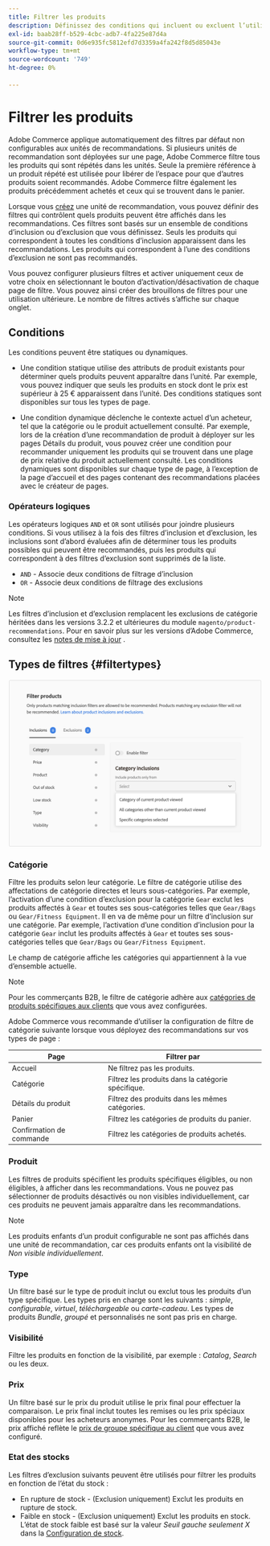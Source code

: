 ```yaml
---
title: Filtrer les produits
description: Définissez des conditions qui incluent ou excluent l’utilisation de produits comme recommandations.
exl-id: baab28ff-b529-4cbc-adb7-4fa225e87d4a
source-git-commit: 0d6e935fc5812efd7d3359a4fa242f8d5d85043e
workflow-type: tm+mt
source-wordcount: '749'
ht-degree: 0%

---
```


# Filtrer les produits

Adobe Commerce applique automatiquement des filtres par défaut non configurables aux unités de recommandations. Si plusieurs unités de recommandation sont déployées sur une page, Adobe Commerce filtre tous les produits qui sont répétés dans les unités. Seule la première référence à un produit répété est utilisée pour libérer de l’espace pour que d’autres produits soient recommandés. Adobe Commerce filtre également les produits précédemment achetés et ceux qui se trouvent dans le panier.

Lorsque vous [créez](create.md) une unité de recommandation, vous pouvez définir des filtres qui contrôlent quels produits peuvent être affichés dans les recommandations. Ces filtres sont basés sur un ensemble de conditions d’inclusion ou d’exclusion que vous définissez. Seuls les produits qui correspondent à toutes les conditions d’inclusion apparaissent dans les recommandations. Les produits qui correspondent à l’une des conditions d’exclusion ne sont pas recommandés.

Vous pouvez configurer plusieurs filtres et activer uniquement ceux de votre choix en sélectionnant le bouton d’activation/désactivation de chaque page de filtre. Vous pouvez ainsi créer des brouillons de filtres pour une utilisation ultérieure. Le nombre de filtres activés s’affiche sur chaque onglet.

## Conditions

Les conditions peuvent être statiques ou dynamiques.

- Une condition statique utilise des attributs de produit existants pour déterminer quels produits peuvent apparaître dans l’unité. Par exemple, vous pouvez indiquer que seuls les produits en stock dont le prix est supérieur à 25 € apparaissent dans l’unité. Des conditions statiques sont disponibles sur tous les types de page.

- Une condition dynamique déclenche le contexte actuel d’un acheteur, tel que la catégorie ou le produit actuellement consulté. Par exemple, lors de la création d’une recommandation de produit à déployer sur les pages Détails du produit, vous pouvez créer une condition pour recommander uniquement les produits qui se trouvent dans une plage de prix relative du produit actuellement consulté. Les conditions dynamiques sont disponibles sur chaque type de page, à l’exception de la page d’accueil et des pages contenant des recommandations placées avec le créateur de pages.

### Opérateurs logiques

Les opérateurs logiques `AND` et `OR` sont utilisés pour joindre plusieurs conditions. Si vous utilisez à la fois des filtres d’inclusion et d’exclusion, les inclusions sont d’abord évaluées afin de déterminer tous les produits possibles qui peuvent être recommandés, puis les produits qui correspondent à des filtres d’exclusion sont supprimés de la liste.

- `AND` - Associe deux conditions de filtrage d’inclusion
- `OR` - Associe deux conditions de filtrage des exclusions

>[!NOTE]
>
> Les filtres d’inclusion et d’exclusion remplacent les exclusions de catégorie héritées dans les versions 3.2.2 et ultérieures du module `magento/product-recommendations`. Pour en savoir plus sur les versions d’Adobe Commerce, consultez les [notes de mise à jour](release-notes.md) .

## Types de filtres {#filtertypes}

![Filtres](assets/rec-conditions.png)

### Catégorie

Filtre les produits selon leur catégorie. Le filtre de catégorie utilise des affectations de catégorie directes et leurs sous-catégories. Par exemple, l’activation d’une condition d’exclusion pour la catégorie `Gear` exclut les produits affectés à `Gear` et toutes ses sous-catégories telles que `Gear/Bags` ou `Gear/Fitness Equipment`. Il en va de même pour un filtre d’inclusion sur une catégorie. Par exemple, l’activation d’une condition d’inclusion pour la catégorie `Gear` inclut les produits affectés à `Gear` et toutes ses sous-catégories telles que `Gear/Bags` ou `Gear/Fitness Equipment`.

Le champ de catégorie affiche les catégories qui appartiennent à la vue d’ensemble actuelle.

>[!NOTE]
>
>Pour les commerçants B2B, le filtre de catégorie adhère aux [ catégories de produits spécifiques aux clients](https://experienceleague.adobe.com/docs/commerce-admin/catalog/categories/category-permissions.html) que vous avez configurées.

Adobe Commerce vous recommande d’utiliser la configuration de filtre de catégorie suivante lorsque vous déployez des recommandations sur vos types de page :

| Page | Filtrer par |
|---|---|
| Accueil | Ne filtrez pas les produits. |
| Catégorie | Filtrez les produits dans la catégorie spécifique. |
| Détails du produit | Filtrez des produits dans les mêmes catégories. |
| Panier | Filtrez les catégories de produits du panier. |
| Confirmation de commande | Filtrez les catégories de produits achetés. |

### Produit

Les filtres de produits spécifient les produits spécifiques éligibles, ou non éligibles, à afficher dans les recommandations. Vous ne pouvez pas sélectionner de produits désactivés ou non visibles individuellement, car ces produits ne peuvent jamais apparaître dans les recommandations.

>[!NOTE]
>
>Les produits enfants d’un produit configurable ne sont pas affichés dans une unité de recommandation, car ces produits enfants ont la visibilité de _Non visible individuellement_.

### Type

Un filtre basé sur le type de produit inclut ou exclut tous les produits d’un type spécifique. Les types pris en charge sont les suivants : _simple_, _configurable_, _virtuel_, _téléchargeable_ ou _carte-cadeau_. Les types de produits _Bundle_, _groupé_ et personnalisés ne sont pas pris en charge.

### Visibilité

Filtre les produits en fonction de la visibilité, par exemple : _Catalog_, _Search_ ou les deux.

### Prix

Un filtre basé sur le prix du produit utilise le prix final pour effectuer la comparaison. Le prix final inclut toutes les remises ou les prix spéciaux disponibles pour les acheteurs anonymes. Pour les commerçants B2B, le prix affiché reflète le [prix de groupe spécifique au client](https://experienceleague.adobe.com/docs/commerce-admin/catalog/products/pricing/pricing-advanced.html) que vous avez configuré.

### Etat des stocks

Les filtres d’exclusion suivants peuvent être utilisés pour filtrer les produits en fonction de l’état du stock :

- En rupture de stock - (Exclusion uniquement) Exclut les produits en rupture de stock.
- Faible en stock - (Exclusion uniquement) Exclut les produits en stock. L’état de stock faible est basé sur la valeur _Seuil gauche seulement X_ dans la [Configuration de stock](https://experienceleague.adobe.com/docs/commerce-admin/config/catalog/inventory.html).
